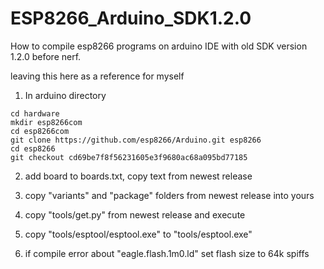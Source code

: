 # ESP8266_Arduino_SDK1.2.0
How to compile esp8266 programs on arduino IDE with old SDK version 1.2.0 before nerf.

leaving this here as a reference for myself

1. In arduino directory
```
cd hardware
mkdir esp8266com
cd esp8266com
git clone https://github.com/esp8266/Arduino.git esp8266
cd esp8266
git checkout cd69be7f8f56231605e3f9680ac68a095bd77185
```
2. add board to boards.txt, copy text from newest release
3. copy "variants" and "package" folders from newest release into yours

4. copy "tools/get.py" from newest release and execute
5. copy "tools/esptool/esptool.exe" to "tools/esptool.exe"

6. if compile error about "eagle.flash.1m0.ld" set flash size to 64k spiffs
